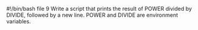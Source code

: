 #!/bin/bash
file 9 Write a script that prints the result of POWER divided by DIVIDE, followed by a new line. POWER and DIVIDE are environment variables.

